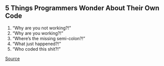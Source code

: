 ## 5 Things Programmers Wonder About Their Own Code
1. “Why are you not working?!”
2. “Why are you working?!”
3. “Where’s the missing semi-colon?!”
4. “What just happened?!”
5. “Who coded this shit?!”

[Source](http://www.1stwebdesigner.com/inspiration/programming-jokes-comics-videos/)